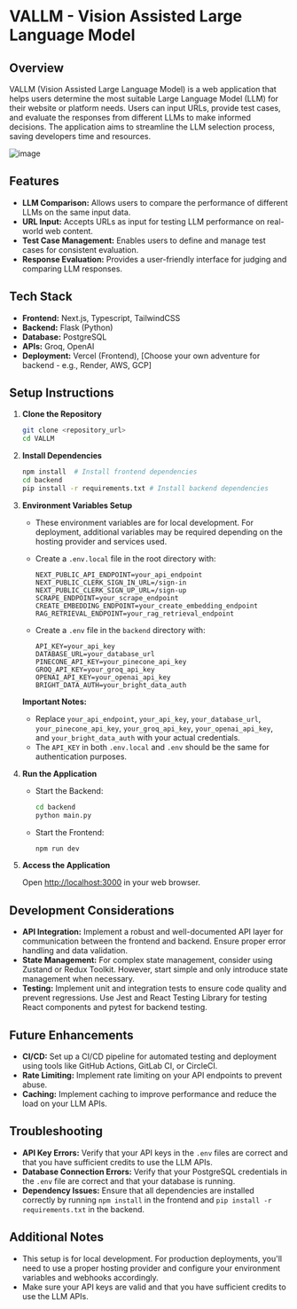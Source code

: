 # VALLM - Vision Assisted Large Language Model

## Overview

VALLM (Vision Assisted Large Language Model) is a web application that helps users determine the most suitable Large Language Model (LLM) for their website or platform needs. Users can input URLs, provide test cases, and evaluate the responses from different LLMs to make informed decisions. The application aims to streamline the LLM selection process, saving developers time and resources.

![image](https://gw3qhbh6tl.ufs.sh/f/Q48fIVJi2U4uX1JVn6PedDnbZviLGjTysVUKoIxg8W1uB46F)

## Features

- **LLM Comparison:** Allows users to compare the performance of different LLMs on the same input data.
- **URL Input:** Accepts URLs as input for testing LLM performance on real-world web content.
- **Test Case Management:** Enables users to define and manage test cases for consistent evaluation.
- **Response Evaluation:** Provides a user-friendly interface for judging and comparing LLM responses.

## Tech Stack

- **Frontend:** Next.js, Typescript, TailwindCSS
- **Backend:** Flask (Python)
- **Database:** PostgreSQL
- **APIs:** Groq, OpenAI
- **Deployment:** Vercel (Frontend), [Choose your own adventure for backend - e.g., Render, AWS, GCP]

## Setup Instructions

1.  **Clone the Repository**

    ```sh
    git clone <repository_url>
    cd VALLM
    ```

2.  **Install Dependencies**

    ```sh
    npm install  # Install frontend dependencies
    cd backend
    pip install -r requirements.txt # Install backend dependencies
    ```

3.  **Environment Variables Setup**

    - These environment variables are for local development. For deployment, additional variables may be required depending on the hosting provider and services used.
    - Create a `.env.local` file in the root directory with:

      ```
      NEXT_PUBLIC_API_ENDPOINT=your_api_endpoint
      NEXT_PUBLIC_CLERK_SIGN_IN_URL=/sign-in
      NEXT_PUBLIC_CLERK_SIGN_UP_URL=/sign-up
      SCRAPE_ENDPOINT=your_scrape_endpoint
      CREATE_EMBEDDING_ENDPOINT=your_create_embedding_endpoint
      RAG_RETRIEVAL_ENDPOINT=your_rag_retrieval_endpoint
      ```

    - Create a `.env` file in the `backend` directory with:

      ```
      API_KEY=your_api_key
      DATABASE_URL=your_database_url
      PINECONE_API_KEY=your_pinecone_api_key
      GROQ_API_KEY=your_groq_api_key
      OPENAI_API_KEY=your_openai_api_key
      BRIGHT_DATA_AUTH=your_bright_data_auth
      ```

    **Important Notes:**

    - Replace `your_api_endpoint`, `your_api_key`, `your_database_url`, `your_pinecone_api_key`, `your_groq_api_key`, `your_openai_api_key`, and `your_bright_data_auth` with your actual credentials.
    - The `API_KEY` in both `.env.local` and `.env` should be the same for authentication purposes.

4.  **Run the Application**

    - Start the Backend:

      ```sh
      cd backend
      python main.py
      ```

    - Start the Frontend:

      ```sh
      npm run dev
      ```

5.  **Access the Application**

    Open [http://localhost:3000](http://localhost:3000) in your web browser.

## Development Considerations

- **API Integration:** Implement a robust and well-documented API layer for communication between the frontend and backend. Ensure proper error handling and data validation.
- **State Management:** For complex state management, consider using Zustand or Redux Toolkit. However, start simple and only introduce state management when necessary.
- **Testing:** Implement unit and integration tests to ensure code quality and prevent regressions. Use Jest and React Testing Library for testing React components and pytest for backend testing.

## Future Enhancements

- **CI/CD:** Set up a CI/CD pipeline for automated testing and deployment using tools like GitHub Actions, GitLab CI, or CircleCI.
- **Rate Limiting:** Implement rate limiting on your API endpoints to prevent abuse.
- **Caching:** Implement caching to improve performance and reduce the load on your LLM APIs.

## Troubleshooting

- **API Key Errors:** Verify that your API keys in the `.env` files are correct and that you have sufficient credits to use the LLM APIs.
- **Database Connection Errors:** Verify that your PostgreSQL credentials in the `.env` file are correct and that your database is running.
- **Dependency Issues:** Ensure that all dependencies are installed correctly by running `npm install` in the frontend and `pip install -r requirements.txt` in the backend.

## Additional Notes

- This setup is for local development. For production deployments, you'll need to use a proper hosting provider and configure your environment variables and webhooks accordingly.
- Make sure your API keys are valid and that you have sufficient credits to use the LLM APIs.
